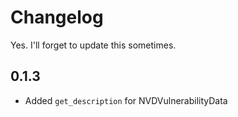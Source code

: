 # Changelog

Yes. I'll forget to update this sometimes.

## 0.1.3

- Added `get_description` for NVDVulnerabilityData
